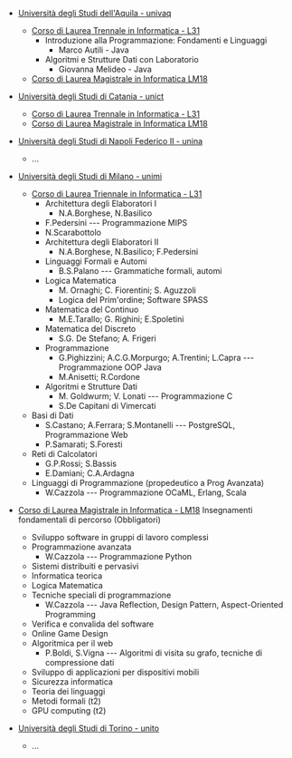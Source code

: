
* [Università degli Studi dell'Aquila - univaq](http://www.univaq.it/)
    * [Corso di Laurea Trennale in Informatica - L31](http://www.disim.univaq.it/didattica/content.php?laurea=1&pid=549&did=0)
        * Introduzione alla Programmazione: Fondamenti e Linguaggi
            * Marco Autili - Java
        * Algoritmi e Strutture Dati con Laboratorio
            * Giovanna Melideo - Java
    * [Corso di Laurea Magistrale in Informatica LM18](http://www.univaq.it/section.php?id=1670&idcorso=522)


* [Università degli Studi di Catania - unict](http://www.unict.it/)
    * [Corso di Laurea Trennale in Informatica - L31](http://web.dmi.unict.it/Didattica/Laurea%20Triennale%20in%20Informatica%20L-31)
    * [Corso di Laurea Magistrale in Informatica LM18](http://web.dmi.unict.it/Didattica/Laurea%20Magistrale%20in%20Informatica%20LM-18)

* [Università degli Studi di Napoli Federico II - unina](http://www.unina.it/)
    * ...

* [Università degli Studi di Milano - unimi](http://www.unimi.it/)
    * [Corso di Laurea Triennale in Informatica - L31](http://www.ccdinf.unimi.it/it/corsiDiStudio/2015/F1Xof2/index.html)
    	* Architettura degli Elaboratori I
    		* N.A.Borghese, N.Basilico
        * F.Pedersini ---  Programmazione MIPS
        * N.Scarabottolo
    	* Architettura degli Elaboratori II
    		* N.A.Borghese, N.Basilico; F.Pedersini
    	* Linguaggi Formali e Automi
    		* B.S.Palano --- Grammatiche formali, automi
    	* Logica Matematica
    		* M. Ornaghi; C. Fiorentini; S. Aguzzoli
    		* Logica del Prim'ordine; Software SPASS
    	* Matematica del Continuo
    		* M.E.Tarallo; G. Righini; E.Spoletini
    	* Matematica del Discreto
    		* S.G. De Stefano; A. Frigeri
    	* Programmazione
    		* G.Pighizzini; A.C.G.Morpurgo; A.Trentini; L.Capra --- Programmazione OOP Java
    		* M.Anisetti; R.Cordone
    	* Algoritmi e Strutture Dati
    		* M. Goldwurm; V. Lonati --- Programmazione C
    		* S.De Capitani di Vimercati
  	* Basi di Dati
  		* S.Castano; A.Ferrara; S.Montanelli --- PostgreSQL, Programmazione Web
  		* P.Samarati; S.Foresti
  	* Reti di Calcolatori
  		* G.P.Rossi; S.Bassis
  		* E.Damiani; C.A.Ardagna
    * Linguaggi	di	Programmazione	(propedeutico	a	Prog	Avanzata)
      * W.Cazzola --- Programmazione OCaML, Erlang, Scala
* [Corso di Laurea Magistrale in Informatica - LM18](http://www.ccdinf.unimi.it/it/corsiDiStudio/2015/F1Xof2/index.html)
Insegnamenti	fondamentali	di	percorso	(Obbligatori)
    * Sviluppo	software	in	gruppi	di	lavoro	complessi
    * Programmazione	avanzata
      * W.Cazzola --- Programmazione Python
    * Sistemi	distribuiti	e	pervasivi
    * Informatica	teorica
    * Logica	Matematica
    * Tecniche	speciali	di	programmazione
      * W.Cazzola --- Java Reflection, Design Pattern, Aspect-Oriented Programming
    * Verifica	e	convalida	del	software
    * Online	Game	Design
    * Algoritmica	per	il	web
      * P.Boldi, S.Vigna --- Algoritmi di visita su grafo, tecniche di compressione dati
    * Sviluppo	di	applicazioni	per	dispositivi	mobili
    * Sicurezza	informatica
    * Teoria	dei	linguaggi
    * Metodi	formali	(t2)
    * GPU	computing	(t2)



* [Università degli Studi di Torino - unito](http://www.unito.it/)
    * ...
